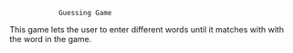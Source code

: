                 Guessing Game
This game lets the user to enter different words until it matches with 
with the word in the game.
